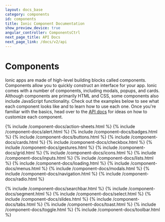 ```yaml
---
layout: docs_base
category: components
id: components
title: Ionic Component Documentation
show_preview_device: true
angular_controller: ComponentsCtrl
next_page_title: API Docs
next_page_link: /docs/v2/api
---
```


<h1 id="overview">Components</h1>

Ionic apps are made of high-level building blocks called components. Components allow you to quickly construct an interface for your app. Ionic comes with a number of components, including modals, popups, and cards. Although components are primarily HTML and CSS, some components also include JavaScript functionality. Check out the examples below to see what each component looks like and to learn how to use each one. Once you're familiar with the basics, head over to the [API docs](../api) for ideas on how to customize each component.

{% include /component-docs/action-sheets.html %}
{% include /component-docs/alert.html %}
{% include /component-docs/badges.html %}
{% include /component-docs/buttons.html %}
{% include /component-docs/cards.html %}
{% include /component-docs/checkbox.html %}
{% include /component-docs/gestures.html %}
{% include /component-docs/grid.html %}
{% include /component-docs/icons.html %}
{% include /component-docs/inputs.html %}
{% include /component-docs/lists.html %}
{% include /component-docs/loading.html %}
{% include /component-docs/menus.html %}
{% include /component-docs/modals.html %}
{% include /component-docs/navigation.html %}
{% include /component-docs/radio.html %}
<!-- {% include /component-docs/range.html %} -->
{% include /component-docs/searchbar.html %}
{% include /component-docs/segment.html %}
{% include /component-docs/select.html %}
{% include /component-docs/slides.html %}
{% include /component-docs/tabs.html %}
{% include /component-docs/toast.html %}
{% include /component-docs/toggle.html %}
{% include /component-docs/toolbar.html %}
